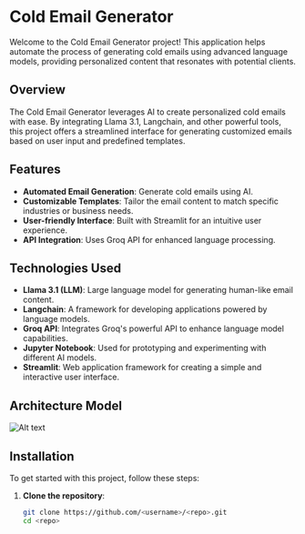 # Cold Email Generator

Welcome to the Cold Email Generator project! This application helps automate the process of generating cold emails using advanced language models, providing personalized content that resonates with potential clients.

## Overview
The Cold Email Generator leverages AI to create personalized cold emails with ease. By integrating Llama 3.1, Langchain, and other powerful tools, this project offers a streamlined interface for generating customized emails based on user input and predefined templates.

## Features
- **Automated Email Generation**: Generate cold emails using AI.
- **Customizable Templates**: Tailor the email content to match specific industries or business needs.
- **User-friendly Interface**: Built with Streamlit for an intuitive user experience.
- **API Integration**: Uses Groq API for enhanced language processing.

## Technologies Used
- **Llama 3.1 (LLM)**: Large language model for generating human-like email content.
- **Langchain**: A framework for developing applications powered by language models.
- **Groq API**: Integrates Groq's powerful API to enhance language model capabilities.
- **Jupyter Notebook**: Used for prototyping and experimenting with different AI models.
- **Streamlit**: Web application framework for creating a simple and interactive user interface.

## Architecture Model
![Alt text](/Ouput/flow_Diag.jpeg)
## Installation
To get started with this project, follow these steps:

1. **Clone the repository**:
   ```bash
   git clone https://github.com/<username>/<repo>.git
   cd <repo>
